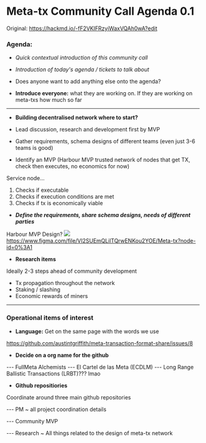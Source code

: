 # Meta-tx Community Call Agenda 0.1

Original: https://hackmd.io/-fF2VKIFRzyiWaxVQAh0wA?edit

### Agenda:

- *Quick contextual introduction of this community call*

- *Introduction of today's agenda / tickets to talk about*

- Does anyone want to add anything else onto the agenda? 

- **Introduce everyone:** what they are working on. If they are working on meta-txs how much so far

---

- **Building decentralised network where to start?**

- Lead discussion, research and development first by MVP

- Gather requirements, schema designs of different teams (even just 3-6 teams is good)

- Identify an MVP (Harbour MVP trusted network of nodes that get TX, check then executes, no economics for now)

Service node...

1. Checks if executable
2. Checks if execution conditions are met
3. Checks if tx is economically viable

- ***Define the requirements, share schema designs, needs of different parties***

Harbour MVP Design?
![](https://i.imgur.com/oJ8Wiss.png)
https://www.figma.com/file/VI2SUEmQLilTQrwENKou2YOE/Meta-tx?node-id=0%3A1

- **Research items**

Ideally 2-3 steps ahead of community development

- Tx propagation throughout the network
- Staking / slashing
- Economic rewards of miners

---

### Operational items of interest

- **Language:** Get on the same page with the words we use

https://github.com/austintgriffith/meta-transaction-format-share/issues/8

- **Decide on a org name for the github**

--- FullMeta Alchemists
--- El Cartel de las Meta (ECDLM)
--- Long Range Ballistic Transactions (LRBT)??? lmao

- **Github repositiories**

Coordinate around three main github repositories

--- PM ~ all project coordination details

--- Community MVP

--- Research ~ All things related to the design of meta-tx network

